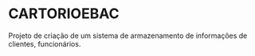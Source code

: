 # CARTORIOEBAC
Projeto de criação de um sistema de armazenamento de informações de clientes, funcionários.  
